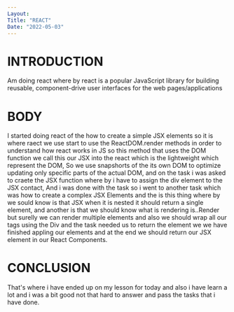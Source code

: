 ```yaml
---
Layout:
Title: "REACT"
Date: "2022-05-03"
---
```


# INTRODUCTION

Am doing react where by react is a popular JavaScript library for building reusable, component-drive user interfaces for the web pages/applications

# BODY

I started doing react of the how to create a simple JSX elements so it is where raect we use start to use the ReactDOM.render methods in order to understand how react works in JS so this method that uses the DOM function we call this our JSX into the react which is the lightweight which represent the DOM, So we use snapshorts of the its own DOM to optimize updating only specific parts of the actual DOM, and on the task i was asked to craete the JSX function where by i have to assign the div element to the JSX contact, And i was done with the task so i went to another task which was how to create a complex JSX Elements and the is this thing where by we sould know is that JSX when it is nested it should return a single element, and another is that we should know what is rendering is..Render but surelly we can render multiple elements and also we should wrap all our tags using the Div and the task needed us to return the element we we have finished appling our elements and at the end we should return our JSX element in our React Components.

# CONCLUSION

That's where i have ended up on my lesson for today and also i have learn a lot and i was a bit good not that hard to answer and pass the tasks that i have done.